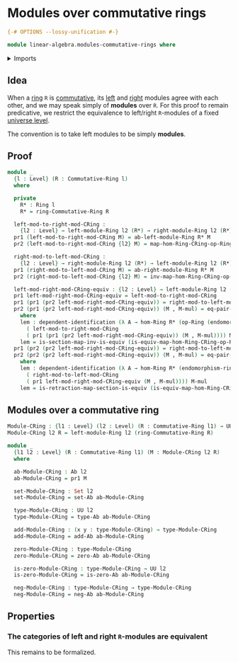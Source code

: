 # Modules over commutative rings

```agda
{-# OPTIONS --lossy-unification #-}

module linear-algebra.modules-commutative-rings where
```

<details><summary>Imports</summary>

```agda
open import commutative-algebra.commutative-rings

open import foundation.dependent-pair-types
open import foundation.equivalences
open import foundation.transport-along-identifications
open import foundation.universe-levels

open import foundation-core.dependent-identifications
open import foundation-core.equality-dependent-pair-types
open import foundation-core.function-types
open import foundation-core.identity-types
open import foundation-core.invertible-maps
open import foundation-core.sets

open import group-theory.abelian-groups
open import group-theory.endomorphism-rings-abelian-groups

open import linear-algebra.left-modules-rings
open import linear-algebra.right-modules-rings

open import ring-theory.homomorphisms-rings
open import ring-theory.opposite-rings
open import ring-theory.rings
```

</details>

## Idea

When a [ring](ring-theory.rings.md) `R` is
[commutative](commutative-algebra.commutative-rings.md), its
[left](linear-algebra.left-modules-rings.md) and
[right](linear-algebra.right-modules-rings.md) modules agree with each other,
and we may speak simply of **modules** over `R`. For this proof to remain
predicative, we restrict the equivalence to left/right `R`-modules of a fixed
[universe level](foundation.universe-levels.md).

The convention is to take left modules to be simply **modules**.

## Proof

```agda
module _
  {l : Level} (R : Commutative-Ring l)
  where

  private
    R* : Ring l
    R* = ring-Commutative-Ring R

  left-mod-to-right-mod-CRing :
    {l2 : Level} → left-module-Ring l2 (R*) → right-module-Ring l2 (R*)
  pr1 (left-mod-to-right-mod-CRing M) = ab-left-module-Ring R* M
  pr2 (left-mod-to-right-mod-CRing {l2} M) = map-hom-Ring-CRing-op-Ring R (endomorphism-ring-ab-left-module-Ring R* M) (mul-hom-left-module-Ring R* M)

  right-mod-to-left-mod-CRing :
    {l2 : Level} → right-module-Ring l2 (R*) → left-module-Ring l2 (R*)
  pr1 (right-mod-to-left-mod-CRing M) = ab-right-module-Ring R* M
  pr2 (right-mod-to-left-mod-CRing {l2} M) = inv-map-hom-Ring-CRing-op-Ring R (endomorphism-ring-ab-right-module-Ring R* M) (mul-hom-right-module-Ring R* M)

  left-mod-right-mod-CRing-equiv : {l2 : Level} → left-module-Ring l2 (R*) ≃ right-module-Ring l2 (R*)
  pr1 left-mod-right-mod-CRing-equiv = left-mod-to-right-mod-CRing
  pr1 (pr1 (pr2 left-mod-right-mod-CRing-equiv)) = right-mod-to-left-mod-CRing
  pr2 (pr1 (pr2 left-mod-right-mod-CRing-equiv)) (M , M-mul) = eq-pair-Σ refl lem
    where
    lem : dependent-identification (λ A → hom-Ring R* (op-Ring (endomorphism-ring-Ab A))) refl (pr2
      ( left-mod-to-right-mod-CRing
      ( pr1 (pr1 (pr2 left-mod-right-mod-CRing-equiv)) (M , M-mul)))) M-mul
    lem = is-section-map-inv-is-equiv (is-equiv-map-hom-Ring-CRing-op-Ring R (endomorphism-ring-Ab M)) M-mul
  pr1 (pr2 (pr2 left-mod-right-mod-CRing-equiv)) = right-mod-to-left-mod-CRing
  pr2 (pr2 (pr2 left-mod-right-mod-CRing-equiv)) (M , M-mul) = eq-pair-Σ refl lem
    where
    lem : dependent-identification (λ A → hom-Ring R* (endomorphism-ring-Ab A)) refl (pr2
      ( right-mod-to-left-mod-CRing
      ( pr1 left-mod-right-mod-CRing-equiv (M , M-mul)))) M-mul
    lem = is-retraction-map-section-is-equiv (is-equiv-map-hom-Ring-CRing-op-Ring R (endomorphism-ring-Ab M)) M-mul
```

## Modules over a commutative ring

```agda
Module-CRing : {l1 : Level} (l2 : Level) (R : Commutative-Ring l1) → UU (l1 ⊔ lsuc l2)
Module-CRing l2 R = left-module-Ring l2 (ring-Commutative-Ring R)

module _
  {l1 l2 : Level} (R : Commutative-Ring l1) (M : Module-CRing l2 R)
  where

  ab-Module-CRing : Ab l2
  ab-Module-CRing = pr1 M

  set-Module-CRing : Set l2
  set-Module-CRing = set-Ab ab-Module-CRing

  type-Module-CRing : UU l2
  type-Module-CRing = type-Ab ab-Module-CRing

  add-Module-CRing : (x y : type-Module-CRing) → type-Module-CRing
  add-Module-CRing = add-Ab ab-Module-CRing

  zero-Module-CRing : type-Module-CRing
  zero-Module-CRing = zero-Ab ab-Module-CRing

  is-zero-Module-CRing : type-Module-CRing → UU l2
  is-zero-Module-CRing = is-zero-Ab ab-Module-CRing

  neg-Module-CRing : type-Module-CRing → type-Module-CRing
  neg-Module-CRing = neg-Ab ab-Module-CRing
```

## Properties

### The categories of left and right `R`-modules are equivalent

This remains to be formalized.
